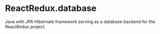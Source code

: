# ReactRedux.database
Java with JPA Hibernate framework serving as a database backend for the ReactRedux project.
